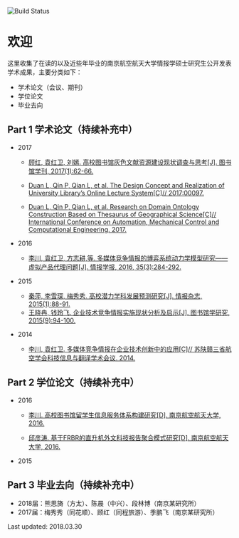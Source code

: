 


![Build Status](https://travis-ci.org/benhamner/Metrics.png)

欢迎
===================

这里收集了在读的以及近些年毕业的南京航空航天大学情报学硕士研究生公开发表学术成果，主要分类如下：

- 学术论文（会议、期刊）
- 学位论文
- 毕业去向


Part 1 学术论文（持续补充中）
-------------

- 2017

  - [顾红, 袁红卫, 刘嫣. 高校图书馆灰色文献资源建设现状调查与思考[J]. 图书馆学刊, 2017(1):62-66.](http://xueshu.baidu.com/s?wd=paperuri%3A%2829ef8cf0c8e831e0ad774846ab581edd%29&filter=sc_long_sign&sc_ks_para=q%3D%E9%AB%98%E6%A0%A1%E5%9B%BE%E4%B9%A6%E9%A6%86%E7%81%B0%E8%89%B2%E6%96%87%E7%8C%AE%E8%B5%84%E6%BA%90%E5%BB%BA%E8%AE%BE%E7%8E%B0%E7%8A%B6%E8%B0%83%E6%9F%A5%E4%B8%8E%E6%80%9D%E8%80%83&sc_us=5448816868160680886&tn=SE_baiduxueshu_c1gjeupa&ie=utf-8)
  - [Duan L, Qin P, Qian L, et al. The Design Concept and Realization of University Library’s Online Lecture System[C]// 2017:00097.](https://www.researchgate.net/publication/321536614_The_Design_Concept_and_Realization_of_University_Library's_Online_Lecture_System)

  - [Duan L, Qin P, Qian L, et al. Research on Domain Ontology Construction Based on Thesaurus of Geographical Science[C]// International Conference on Automation, Mechanical Control and Computational Engineering. 2017.](https://www.researchgate.net/publication/315472398_Research_on_Domain_Ontology_Construction_Based_on_Thesaurus_of_Geographical_Science?ev=auth_pub)

- 2016

  - [李川, 袁红卫, 方志耕,等. 多媒体竞争情报的博弈系统动力学模型研究——虚拟产品代理问题[J]. 情报学报, 2016, 35(3):284-292.](http://xueshu.baidu.com/s?wd=paperuri%3A%28a6c69eddc06d1bdb4f8f702fcd9954b3%29&filter=sc_long_sign&sc_ks_para=q%3D%E5%A4%9A%E5%AA%92%E4%BD%93%E7%AB%9E%E4%BA%89%E6%83%85%E6%8A%A5%E7%9A%84%E5%8D%9A%E5%BC%88%E7%B3%BB%E7%BB%9F%E5%8A%A8%E5%8A%9B%E5%AD%A6%E6%A8%A1%E5%9E%8B%E7%A0%94%E7%A9%B6%E2%80%94%E2%80%94%E8%99%9A%E6%8B%9F%E4%BA%A7%E5%93%81%E4%BB%A3%E7%90%86%E9%97%AE%E9%A2%98&sc_us=3054192253128772898&tn=SE_baiduxueshu_c1gjeupa&ie=utf-8)

- 2015

  - [秦萍, 李雪琛, 梅秀秀. 高校潜力学科发展预测研究[J]. 情报杂志, 2015(1):88-91.](http://www.qbzz.org/oa/pdfdow.aspx?Sid=150118)
  - [王晓冉, 钱玲飞. 企业技术竞争情报实施现状分析及启示[J]. 图书馆学研究, 2015(9):94-100.](http://xueshu.baidu.com/s?wd=paperuri%3A%28b32771d32283167c5408df07e5ac5c3a%29&filter=sc_long_sign&sc_ks_para=q%3D%E4%BC%81%E4%B8%9A%E6%8A%80%E6%9C%AF%E7%AB%9E%E4%BA%89%E6%83%85%E6%8A%A5%E5%AE%9E%E6%96%BD%E7%8E%B0%E7%8A%B6%E5%88%86%E6%9E%90%E5%8F%8A%E5%90%AF%E7%A4%BA&sc_us=3547034794656767994&tn=SE_baiduxueshu_c1gjeupa&ie=utf-8)

- 2014 

  - [李川, 袁红卫. 多媒体竞争情报在企业技术创新中的应用[C]// 苏陕赣三省航空学会科技信息与翻译学术会议. 2014.](http://xueshu.baidu.com/s?wd=paperuri%3A%28d33b2e7787422043956521d40bbf6020%29&filter=sc_long_sign&sc_ks_para=q%3D%E5%A4%9A%E5%AA%92%E4%BD%93%E7%AB%9E%E4%BA%89%E6%83%85%E6%8A%A5%E5%9C%A8%E4%BC%81%E4%B8%9A%E6%8A%80%E6%9C%AF%E5%88%9B%E6%96%B0%E4%B8%AD%E7%9A%84%E5%BA%94%E7%94%A8&sc_us=12045226100740189871&tn=SE_baiduxueshu_c1gjeupa&ie=utf-8)

Part 2 学位论文（持续补充中）
-------------------

- 2016

  - [李川. 高校图书馆留学生信息服务体系构建研究[D]. 南京航空航天大学, 2016.](http://xueshu.baidu.com/s?wd=%E9%AB%98%E6%A0%A1%E5%9B%BE%E4%B9%A6%E9%A6%86%E7%95%99%E5%AD%A6%E7%94%9F%E4%BF%A1%E6%81%AF%E6%9C%8D%E5%8A%A1%E4%BD%93%E7%B3%BB%E6%9E%84%E5%BB%BA%E7%A0%94%E7%A9%B6&rsv_bp=0&tn=SE_baiduxueshu_c1gjeupa&rsv_spt=3&ie=utf-8&f=8&rsv_sug2=0&sc_f_para=sc_tasktype%3D%7BfirstSimpleSearch%7D&rsv_n=2)

  - [邱彦涛. 基于FRBR的直升机外文科技报告聚合模式研究[D]. 南京航空航天大学, 2016.](http://xueshu.baidu.com/s?wd=%E5%9F%BA%E4%BA%8EFRBR%E7%9A%84%E7%9B%B4%E5%8D%87%E6%9C%BA%E5%A4%96%E6%96%87%E7%A7%91%E6%8A%80%E6%8A%A5%E5%91%8A%E8%81%9A%E5%90%88%E6%A8%A1%E5%BC%8F%E7%A0%94%E7%A9%B6&tn=SE_baiduxueshu_c1gjeupa&cl=3&ie=utf-8&bs=%E9%AB%98%E6%A0%A1%E5%9B%BE%E4%B9%A6%E9%A6%86%E7%95%99%E5%AD%A6%E7%94%9F%E4%BF%A1%E6%81%AF%E6%9C%8D%E5%8A%A1%E4%BD%93%E7%B3%BB%E6%9E%84%E5%BB%BA%E7%A0%94%E7%A9%B6&f=8&rsv_bp=1&rsv_sug2=0&sc_f_para=sc_tasktype%3D%7BfirstSimpleSearch%7D&rsv_spt=3&rsv_n=2)
- 2015 



Part 3 毕业去向（持续补充中）
-------------------

- 2018届：熊思旖（方太）、陈晨（中兴）、段林博（南京某研究所）
- 2017届：梅秀秀（同花顺）、顾红（同程旅游）、季鹏飞（南京某研究所）



Last updated: 2018.03.30
